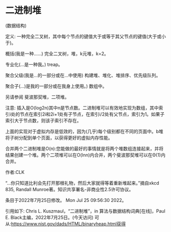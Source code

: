 # 二进制堆


(数据结构)



定义:
一种完全二叉树，其中每个节点的键值大于或等于其父节点的键值(大于或小于)。



概括(我是一种……)
完全二叉树，堆，k元堆，k=2。



专业化(…是一种我。)
treap。



聚合父级(我是…的一部分或在…中使用)
构建堆、堆化、堆排序、优先级队列。



聚合子(…)是我的一部分或在我身上使用。)
数组中。



另请参阅
斐波那契堆，二项堆。



注意:
插入是O(log2n)其中n是节点数。二进制堆可以有效地实现为数组，其中索引i处的节点在索引2i和2i+1处有子节点，在索引i/2处有父节点，索引为1。如果子索引大于节点数，则该子索引不存在。

上面的实现对于虚拟内存是低效的，因为(几乎)每个级别都在不同的页面中。b堆将子树分配到单个页面，以获得更好的虚拟内存性能。

合并两个二进制堆是O(n):您能做的最好的事情就是将两个堆数组连接起来，并将结果创建一个堆。两个二项堆可以在O(lnn)内合并，两个斐波那契堆可以在Θ(1)内合并。


作者:CLK


“…你只知道比利会先打开那根礼物，然后大家就得等着重新堆起来。”摘自xkcd 835, Randall Munroe著。知识共享署名-非商业性2.5许可协议。








条目于2022年7月25日修改。
Mon Jul 25 09:56:30 2022。



引用如下:
Chris L. Kuszmaul，“二进制堆”，in
算法与数据结构词典[在线]，Paul E. Black主编，2022年7月25日。(今天访问)
可从:https://www.nist.gov/dads/HTML/binaryheap.html获得